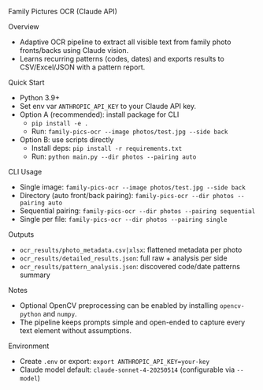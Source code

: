Family Pictures OCR (Claude API)

Overview
- Adaptive OCR pipeline to extract all visible text from family photo fronts/backs using Claude vision.
- Learns recurring patterns (codes, dates) and exports results to CSV/Excel/JSON with a pattern report.

Quick Start
- Python 3.9+
- Set env var `ANTHROPIC_API_KEY` to your Claude API key.
- Option A (recommended): install package for CLI
  - `pip install -e .`
  - Run: `family-pics-ocr --image photos/test.jpg --side back`
- Option B: use scripts directly
  - Install deps: `pip install -r requirements.txt`
  - Run: `python main.py --dir photos --pairing auto`

CLI Usage
- Single image: `family-pics-ocr --image photos/test.jpg --side back`
- Directory (auto front/back pairing): `family-pics-ocr --dir photos --pairing auto`
- Sequential pairing: `family-pics-ocr --dir photos --pairing sequential`
- Single per file: `family-pics-ocr --dir photos --pairing single`

Outputs
- `ocr_results/photo_metadata.csv|xlsx`: flattened metadata per photo
- `ocr_results/detailed_results.json`: full raw + analysis per side
- `ocr_results/pattern_analysis.json`: discovered code/date patterns summary

Notes
- Optional OpenCV preprocessing can be enabled by installing `opencv-python` and `numpy`.
- The pipeline keeps prompts simple and open-ended to capture every text element without assumptions.
 
Environment
- Create `.env` or export: `export ANTHROPIC_API_KEY=your-key`
- Claude model default: `claude-sonnet-4-20250514` (configurable via `--model`)

